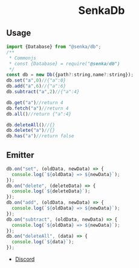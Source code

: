 # <center> SenkaDb</center>

## Usage

```js
import {Database} from "@senka/db";
/**
 * Commonjs
 * const {Database} = require("@senka/db")
 */
const db = new Db({path?:string,name?:string});
db.set("a",0)//{"a":0}
db.add("a",6)//{"a":6}
db.subtract("a",2)//{"a":4}

db.get("a")//return 4
db.fetch("a")//return 4
db.all()//return {"a":4}

db.deleteAll()//{}
db.delete("a")//{}
db.has("a")//return false


```

## Emitter

```js
db.on("set", (oldData, newData) => {
  console.log(`${oldData} => ${newData}`);
});
db.on("delete", (deleteData) => {
  console.log(`${deleteData}`);
});
db.on("add", (oldData, newData) => {
  console.log(`${oldData} => ${newData}`);
});
db.on("subtract", (oldData, newData) => {
  console.log(`${oldData} => ${newData}`);
});
db.on("deleteAll", (data) => {
  console.log(`${data}`);
});
```

- <a href="https://discord.com/users/812347817602842624">Discord</a>
